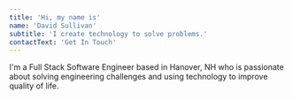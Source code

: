 ```yaml
---
title: 'Hi, my name is'
name: 'David Sullivan'
subtitle: 'I create technology to solve problems.'
contactText: 'Get In Touch'
---
```


I'm a Full Stack Software Engineer based in Hanover, NH who is passionate about solving engineering challenges and using technology to improve quality of life.

